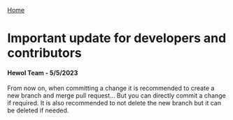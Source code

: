 <i class="fa-solid fa-house"></i> [Home](./)
# Important update for developers and contributors
#### Hewol Team - 5/5/2023

From now on, when committing a change it is recommended to create a new branch and merge pull request... But you can directly commit a change if required. It is also recommended to not delete the new branch but it can be deleted if needed.
